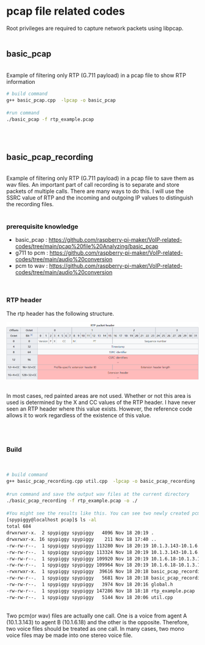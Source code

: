 # pcap file related codes

Root privileges are required to capture network packets using libpcap.
<br><br>


## basic_pcap
<br>
Example of filtering only RTP (G.711 payload) in a pcap file to show RTP information

``` bash
# build command
g++ basic_pcap.cpp  -lpcap -o basic_pcap

#run command
./basic_pcap -f rtp_example.pcap
```
<br><br>

## basic_pcap_recording
<br>
Example of filtering only RTP (G.711 payload) in a pcap file to save them as wav files.
An important part of call recording is to separate and store packets of multiple calls. There are many ways to do this.
I will use the SSRC value of RTP and the incoming and outgoing IP values to distinguish the recording files.
<br><br>

### prerequisite knowledge

* basic_pcap : https://github.com/raspberry-pi-maker/VoIP-related-codes/tree/main/pcap%20file%20Analyzing/basic_pcap
* g711 to pcm : https://github.com/raspberry-pi-maker/VoIP-related-codes/tree/main/audio%20conversion
* pcm to wav : https://github.com/raspberry-pi-maker/VoIP-related-codes/tree/main/audio%20conversion

<br>


### RTP header
The rtp header has the following structure. <br>

![SIP Call](./basic_pcap_recording/image/1.png)

<br>
In most cases, red painted areas are not used. Whether or not this area is used is determined by the X and CC values of the RTP header.
I have never seen an RTP header where this value exists. However, the reference code allows it to work regardless of the existence of this value.

<br><br>

### Build

<br>

``` bash
# build command
g++ basic_pcap_recording.cpp util.cpp  -lpcap -o basic_pcap_recording

#run command and save the output wav files at the current directory
./basic_pcap_recording -f rtp_example.pcap -o ./

#You might see the results like this. You can see two newly created pcm files and two wav files.
[spypiggy@localhost pcap]$ ls -al
total 684
drwxrwxr-x.  2 spypiggy spypiggy   4096 Nov 18 20:19 .
drwxrwxr-x. 16 spypiggy spypiggy    211 Nov 18 17:40 ..
-rw-rw-r--.  1 spypiggy spypiggy 113280 Nov 18 20:19 10.1.3.143-10.1.6.18-3739283087.pcm
-rw-rw-r--.  1 spypiggy spypiggy 113324 Nov 18 20:19 10.1.3.143-10.1.6.18-3739283087.wav
-rw-rw-r--.  1 spypiggy spypiggy 109920 Nov 18 20:19 10.1.6.18-10.1.3.143-4090175489.pcm
-rw-rw-r--.  1 spypiggy spypiggy 109964 Nov 18 20:19 10.1.6.18-10.1.3.143-4090175489.wav
-rwxrwxr-x.  1 spypiggy spypiggy  39616 Nov 18 20:18 basic_pcap_recording
-rw-rw-r--.  1 spypiggy spypiggy   5681 Nov 18 20:18 basic_pcap_recording.cpp
-rw-rw-r--.  1 spypiggy spypiggy   3974 Nov 18 20:16 global.h
-rw-rw-r--.  1 spypiggy spypiggy 147286 Nov 18 18:18 rtp_example.pcap
-rw-rw-r--.  1 spypiggy spypiggy   5144 Nov 18 20:06 util.cpp
```
<br>
Two pcm(or wav) files are actually one call. One is a voice from agent A (10.1.3.143) to agent B (10.1.6.18) and the other is the opposite. Therefore, two voice files should be treated as one call. In many cases, two mono voice files may be made into one stereo voice file.
<br><br>